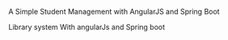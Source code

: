 

A Simple Student Management with  AngularJS and Spring Boot

Library system With angularJs and Spring boot

